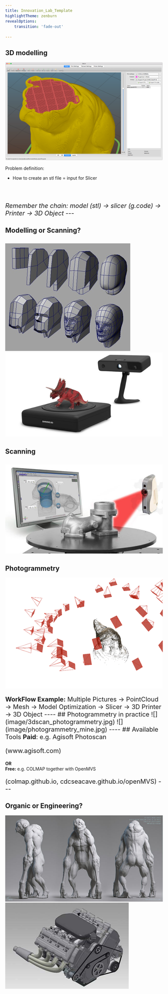 ```yaml
---
title: Innovation_Lab_Template
highlightTheme: zenburn
revealOptions:
    transition: 'fade-out'

---
```

## 3D modelling
![](image/slicer-example.png) <!-- .element width="40%" -->

Problem definition:
- How to create an stl file = input for Slicer
<br>
<br>
<p style="font-size:20px"><i>Remember the chain: model (stl) -> slicer (g.code) -> Printer -> 3D Object</i>
---

## Modelling or Scanning?
![](image/boxtohead_modelling.jpg) <!-- .element width="30%"-->
![](image/3dscan_table.jpg) <!-- .element width="45%" -->
----
## Scanning
![](image/3d_scanner_engine.jpg) <!-- .element width="40%" -->
----
## Photogrammetry
![](image/Photogrammetry_pointcloud.gif) <!-- .element width="40%" -->
<br>
<p style="font-size:20px"><b>WorkFlow Example:</b> Multiple Pictures -> PointCloud -> Mesh -> Model Optimization -> Slicer -> 3D Printer -> 3D Object
----
## Photogrammetry in practice
![](image/3dscan_photogrammetry.jpg) <!-- .element width="40%" -->
![](image/photogrammetry_mine.jpg) <!-- .element width="40%" -->
----
## Available Tools
<b>Paid</b>: e.g. Agisoft Photoscan <p style="font-size:20px">(www.agisoft.com)</p style>
<b>OR</b>
<br>
<b>Free:</b> e.g. COLMAP together with OpenMVS <p style="font-size:20px">(colmap.github.io, cdcseacave.github.io/openMVS)
---

## Organic or Engineering?
![](image/artistic_modelling.jpg) <!-- .element width="45%" .element height="200%"-->
![](image/engineering_modelling.jpg) <!-- .element width="50%" -->
